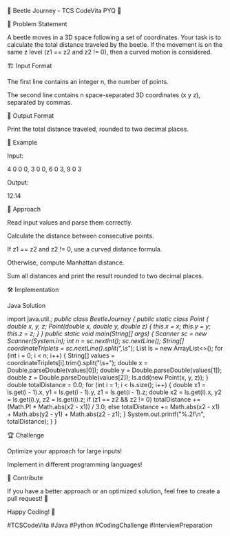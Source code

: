 🐞 Beetle Journey - TCS CodeVita PYQ 🚀

📌 Problem Statement

A beetle moves in a 3D space following a set of coordinates. Your task is to calculate the total distance traveled by the beetle. If the movement is on the same z level (z1 == z2 and z2 != 0), then a curved motion is considered.

🏗️ Input Format

The first line contains an integer n, the number of points.

The second line contains n space-separated 3D coordinates (x y z), separated by commas.

🎯 Output Format

Print the total distance traveled, rounded to two decimal places.

🔢 Example

Input:

4
0 0 0, 3 0 0, 6 0 3, 9 0 3

Output:

12.14

🚀 Approach

Read input values and parse them correctly.

Calculate the distance between consecutive points.

If z1 == z2 and z2 != 0, use a curved distance formula.

Otherwise, compute Manhattan distance.

Sum all distances and print the result rounded to two decimal places.

🛠️ Implementation

Java Solution

import java.util.*;
public class BeetleJourney {
    public static class Point {
        double x, y, z;
        Point(double x, double y, double z) {
            this.x = x; this.y = y; this.z = z;
        }
    }
    public static void main(String[] args) {
        Scanner sc = new Scanner(System.in);
        int n = sc.nextInt(); sc.nextLine();
        String[] coordinateTriplets = sc.nextLine().split(",\s*");
        List<Point> ls = new ArrayList<>();
        for (int i = 0; i < n; i++) {
            String[] values = coordinateTriplets[i].trim().split("\\s+");
            double x = Double.parseDouble(values[0]);
            double y = Double.parseDouble(values[1]);
            double z = Double.parseDouble(values[2]);
            ls.add(new Point(x, y, z));
        }
        double totalDistance = 0.0;
        for (int i = 1; i < ls.size(); i++) {
            double x1 = ls.get(i - 1).x, y1 = ls.get(i - 1).y, z1 = ls.get(i - 1).z;
            double x2 = ls.get(i).x, y2 = ls.get(i).y, z2 = ls.get(i).z;
            if (z1 == z2 && z2 != 0) totalDistance += (Math.PI * Math.abs(x2 - x1)) / 3.0;
            else totalDistance += Math.abs(x2 - x1) + Math.abs(y2 - y1) + Math.abs(z2 - z1);
        }
        System.out.printf("%.2f\n", totalDistance);
    }
}

🏆 Challenge

Optimize your approach for large inputs!

Implement in different programming languages!

📌 Contribute

If you have a better approach or an optimized solution, feel free to create a pull request! 🎯

Happy Coding! 🚀

#TCSCodeVita #Java #Python #CodingChallenge #InterviewPreparation
